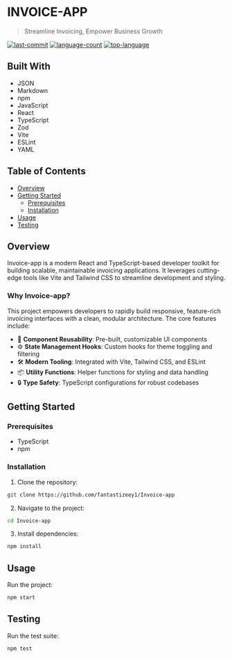 # INVOICE-APP

> Streamline Invoicing, Empower Business Growth

[![last-commit](https://img.shields.io/github/last-commit/fantastizeey1/Invoice-app)](https://github.com/fantastizeey1/Invoice-app/commits/main)
[![language-count](https://img.shields.io/github/languages/count/fantastizeey1/Invoice-app)](https://github.com/fantastizeey1/Invoice-app)
[![top-language](https://img.shields.io/github/languages/top/fantastizeey1/Invoice-app)](https://github.com/fantastizeey1/Invoice-app)

## Built With

- JSON
- Markdown
- npm
- JavaScript
- React
- TypeScript
- Zod
- Vite
- ESLint
- YAML

## Table of Contents

- [Overview](#overview)
- [Getting Started](#getting-started)
  - [Prerequisites](#prerequisites)
  - [Installation](#installation)
- [Usage](#usage)
- [Testing](#testing)

## Overview

Invoice-app is a modern React and TypeScript-based developer toolkit for building scalable, maintainable invoicing applications. It leverages cutting-edge tools like Vite and Tailwind CSS to streamline development and styling.

### Why Invoice-app?

This project empowers developers to rapidly build responsive, feature-rich invoicing interfaces with a clean, modular architecture. The core features include:

- 🧩 **Component Reusability**: Pre-built, customizable UI components
- ⚙️ **State Management Hooks**: Custom hooks for theme toggling and filtering
- 🛠️ **Modern Tooling**: Integrated with Vite, Tailwind CSS, and ESLint
- 📦 **Utility Functions**: Helper functions for styling and data handling
- 🔒 **Type Safety**: TypeScript configurations for robust codebases

## Getting Started

### Prerequisites

- TypeScript
- npm

### Installation

1. Clone the repository:

```bash
git clone https://github.com/fantastizeey1/Invoice-app
```

2. Navigate to the project:

```bash
cd Invoice-app
```

3. Install dependencies:

```bash
npm install
```

## Usage

Run the project:

```bash
npm start
```

## Testing

Run the test suite:

```bash
npm test
```
